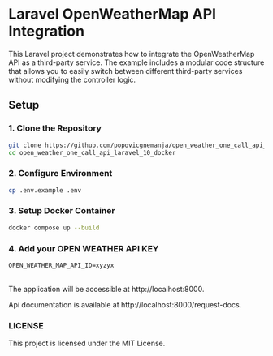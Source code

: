 # Laravel OpenWeatherMap API Integration

This Laravel project demonstrates how to integrate the OpenWeatherMap API as a third-party service. The example includes a modular code structure that allows you to easily switch between different third-party services without modifying the controller logic.

## Setup

### 1. Clone the Repository

```bash
git clone https://github.com/popovicgnemanja/open_weather_one_call_api_laravel_10_docker.git
cd open_weather_one_call_api_laravel_10_docker
```

### 2. Configure Environment
```bash
cp .env.example .env
```

### 3. Setup Docker Container
```bash
docker compose up --build  
```

### 4. Add your OPEN WEATHER API KEY
```
OPEN_WEATHER_MAP_API_ID=xyzyx
```
<br>  
The application will be accessible at http://localhost:8000.

Api documentation is available at http://localhost:8000/request-docs.

### LICENSE
This project is licensed under the MIT License.
